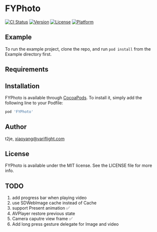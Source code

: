 # FYPhoto

[![CI Status](https://img.shields.io/travis/t2je/FYPhoto.svg?style=flat)](https://travis-ci.org/t2je/FYPhoto)
[![Version](https://img.shields.io/cocoapods/v/FYPhoto.svg?style=flat)](https://cocoapods.org/pods/FYPhoto)
[![License](https://img.shields.io/cocoapods/l/FYPhoto.svg?style=flat)](https://cocoapods.org/pods/FYPhoto)
[![Platform](https://img.shields.io/cocoapods/p/FYPhoto.svg?style=flat)](https://cocoapods.org/pods/FYPhoto)

## Example

To run the example project, clone the repo, and run `pod install` from the Example directory first.

## Requirements

## Installation

FYPhoto is available through [CocoaPods](https://cocoapods.org). To install
it, simply add the following line to your Podfile:

```ruby
pod 'FYPhoto'
```

## Author

t2je, xiaoyang@variflight.com

## License

FYPhoto is available under the MIT license. See the LICENSE file for more info.

## TODO

1. add progress bar when playing video
2. use SDWebImage cache instead of Cache
3. support Present animation ✅
4. AVPlayer restore previous state
5. Camera caputre view frame ✅
6.  Add long press gesture delegate for Image and video
